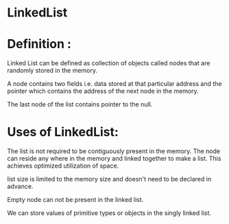 # LinkedList

# Definition :

Linked List can be defined as collection of objects called nodes that are randomly stored in the memory.

A node contains two fields i.e. data stored at that particular address and the pointer which contains the address of the next node in the memory.

The last node of the list contains pointer to the null.


# Uses of LinkedList:

The list is not required to be contiguously present in the memory. The node can reside any where in the memory and linked together to make a list. This achieves optimized utilization of space.

list size is limited to the memory size and doesn't need to be declared in advance.

Empty node can not be present in the linked list.

We can store values of primitive types or objects in the singly linked list.
